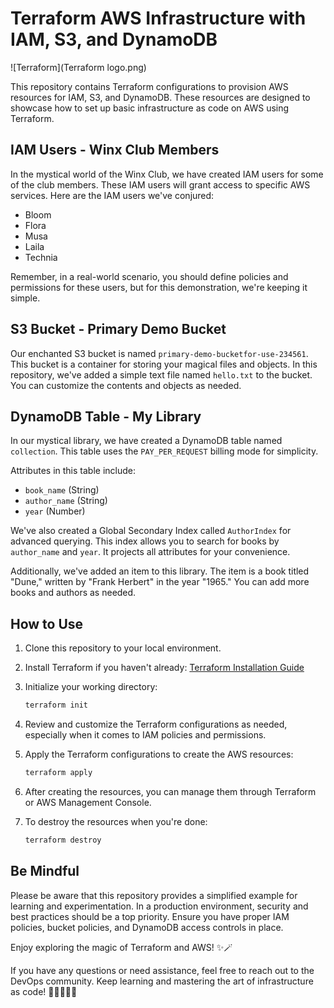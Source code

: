 # Terraform AWS Infrastructure with IAM, S3, and DynamoDB

![Terraform](Terraform logo.png)

This repository contains Terraform configurations to provision AWS resources for IAM, S3, and DynamoDB. These resources are designed to showcase how to set up basic infrastructure as code on AWS using Terraform.

## IAM Users - Winx Club Members

In the mystical world of the Winx Club, we have created IAM users for some of the club members. These IAM users will grant access to specific AWS services. Here are the IAM users we've conjured:

- Bloom
- Flora
- Musa
- Laila
- Technia

Remember, in a real-world scenario, you should define policies and permissions for these users, but for this demonstration, we're keeping it simple.

## S3 Bucket - Primary Demo Bucket

Our enchanted S3 bucket is named `primary-demo-bucketfor-use-234561`. This bucket is a container for storing your magical files and objects. In this repository, we've added a simple text file named `hello.txt` to the bucket. You can customize the contents and objects as needed.

## DynamoDB Table - My Library

In our mystical library, we have created a DynamoDB table named `collection`. This table uses the `PAY_PER_REQUEST` billing mode for simplicity.

Attributes in this table include:

- `book_name` (String)
- `author_name` (String)
- `year` (Number)

We've also created a Global Secondary Index called `AuthorIndex` for advanced querying. This index allows you to search for books by `author_name` and `year`. It projects all attributes for your convenience.

Additionally, we've added an item to this library. The item is a book titled "Dune," written by "Frank Herbert" in the year "1965." You can add more books and authors as needed.

## How to Use

1. Clone this repository to your local environment.

2. Install Terraform if you haven't already: [Terraform Installation Guide](https://learn.hashicorp.com/tutorials/terraform/install-cli)

3. Initialize your working directory:
   ```bash
   terraform init
   ```

4. Review and customize the Terraform configurations as needed, especially when it comes to IAM policies and permissions.

5. Apply the Terraform configurations to create the AWS resources:
   ```bash
   terraform apply
   ```

6. After creating the resources, you can manage them through Terraform or AWS Management Console.

7. To destroy the resources when you're done:
   ```bash
   terraform destroy
   ```

## Be Mindful

Please be aware that this repository provides a simplified example for learning and experimentation. In a production environment, security and best practices should be a top priority. Ensure you have proper IAM policies, bucket policies, and DynamoDB access controls in place.

Enjoy exploring the magic of Terraform and AWS! ✨🪄

If you have any questions or need assistance, feel free to reach out to the DevOps community. Keep learning and mastering the art of infrastructure as code! 🚀👩‍💻👨‍💻
